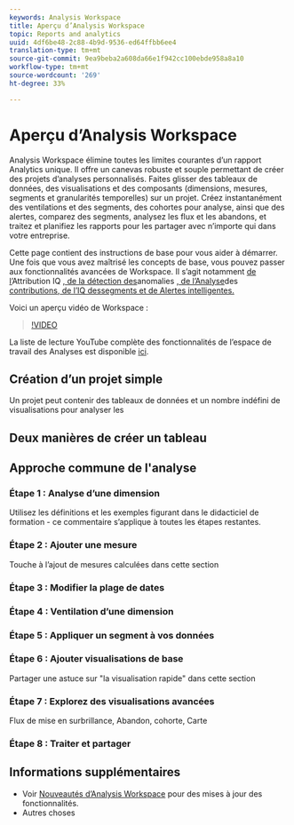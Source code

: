 ```yaml
---
keywords: Analysis Workspace
title: Aperçu d’Analysis Workspace
topic: Reports and analytics
uuid: 4df6be48-2c88-4b9d-9536-ed64ffbb6ee4
translation-type: tm+mt
source-git-commit: 9ea9beba2a608da66e1f942cc100ebde958a8a10
workflow-type: tm+mt
source-wordcount: '269'
ht-degree: 33%

---
```



# Aperçu d’Analysis Workspace

Analysis Workspace élimine toutes les limites courantes d’un rapport Analytics unique. Il offre un canevas robuste et souple permettant de créer des projets d’analyses personnalisés. Faites glisser des tableaux de données, des visualisations et des composants (dimensions, mesures, segments et granularités temporelles) sur un projet. Créez instantanément des ventilations et des segments, des cohortes pour analyse, ainsi que des alertes, comparez des segments, analysez les flux et les abandons, et traitez et planifiez les rapports pour les partager avec n’importe qui dans votre entreprise.

Cette page contient des instructions de base pour vous aider à démarrer. Une fois que vous avez maîtrisé les concepts de base, vous pouvez passer aux fonctionnalités avancées de Workspace. Il s’agit notamment [de l’](/help/analyze/analysis-workspace/attribution-iq.md)Attribution IQ [, de la détection des](/help/analyze/analysis-workspace/virtual-analyst/c-anomaly-detection/anomaly-detection.md)anomalies [, de l’Analyse](/help/analyze/analysis-workspace/virtual-analyst/contribution-analysis/ca-tokens.md)des [contributions, de l’IQ dessegments et de Alertes intelligentes.](/help/analyze/analysis-workspace/segment-iq.md)[](/help/analyze/analysis-workspace/c-intelligent-alerts/intellligent-alerts.md)

Voici un aperçu vidéo de Workspace :

>[!VIDEO](https://video.tv.adobe.com/v/26266?quality=12)

La liste de lecture YouTube complète des fonctionnalités de l’espace de travail des Analyses est disponible [ici](https://www.youtube.com/channel/UC8I6bqCk7gO6YdoMz6W5fvw/playlists?view=50&amp;sort=dd&amp;shelf_id=7).

## Création d’un projet simple

Un projet peut contenir des tableaux de données et un nombre indéfini de visualisations pour analyser les


## Deux manières de créer un tableau

## Approche commune de l&#39;analyse

### Étape 1 : Analyse d’une dimension

Utilisez les définitions et les exemples figurant dans le didacticiel de formation - ce commentaire s’applique à toutes les étapes restantes.

### Étape 2 : Ajouter une mesure

Touche à l’ajout de mesures calculées dans cette section

### Étape 3 : Modifier la plage de dates

### Étape 4 : Ventilation d’une dimension

### Étape 5 : Appliquer un segment à vos données

### Étape 6 : Ajouter visualisations de base

Partager une astuce sur &quot;la visualisation rapide&quot; dans cette section

### Étape 7 : Explorez des visualisations avancées

Flux de mise en surbrillance, Abandon, cohorte, Carte

### Étape 8 : Traiter et partager

## Informations supplémentaires

* Voir [Nouveautés d’Analysis Workspace](/help/analyze/analysis-workspace/new-features-in-analysis-workspace.md) pour des mises à jour des fonctionnalités.
* Autres choses
